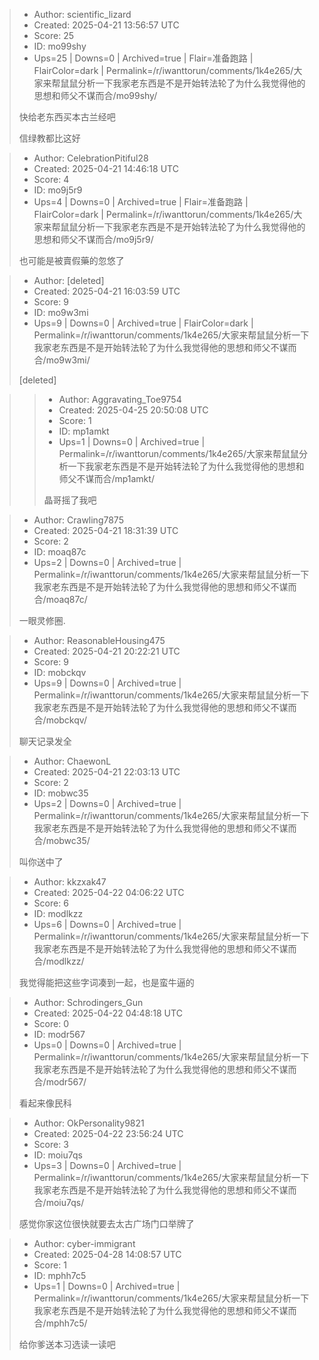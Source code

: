 > - Author: scientific_lizard
> - Created: 2025-04-21 13:56:57 UTC
> - Score: 25
> - ID: mo99shy
> - Ups=25 | Downs=0 | Archived=true | Flair=准备跑路 | FlairColor=dark | Permalink=/r/iwanttorun/comments/1k4e265/大家来帮鼠鼠分析一下我家老东西是不是开始转法轮了为什么我觉得他的思想和师父不谋而合/mo99shy/
>
> 快给老东西买本古兰经吧
> 
> 信绿教都比这好

> - Author: CelebrationPitiful28
> - Created: 2025-04-21 14:46:18 UTC
> - Score: 4
> - ID: mo9j5r9
> - Ups=4 | Downs=0 | Archived=true | Flair=准备跑路 | FlairColor=dark | Permalink=/r/iwanttorun/comments/1k4e265/大家来帮鼠鼠分析一下我家老东西是不是开始转法轮了为什么我觉得他的思想和师父不谋而合/mo9j5r9/
>
> 也可能是被賣假藥的忽悠了

> - Author: [deleted]
> - Created: 2025-04-21 16:03:59 UTC
> - Score: 9
> - ID: mo9w3mi
> - Ups=9 | Downs=0 | Archived=true | FlairColor=dark | Permalink=/r/iwanttorun/comments/1k4e265/大家来帮鼠鼠分析一下我家老东西是不是开始转法轮了为什么我觉得他的思想和师父不谋而合/mo9w3mi/
>
> [deleted]

>> - Author: Aggravating_Toe9754
>> - Created: 2025-04-25 20:50:08 UTC
>> - Score: 1
>> - ID: mp1amkt
>> - Ups=1 | Downs=0 | Archived=true | Permalink=/r/iwanttorun/comments/1k4e265/大家来帮鼠鼠分析一下我家老东西是不是开始转法轮了为什么我觉得他的思想和师父不谋而合/mp1amkt/
>>
>> 晶哥摇了我吧

> - Author: Crawling7875
> - Created: 2025-04-21 18:31:39 UTC
> - Score: 2
> - ID: moaq87c
> - Ups=2 | Downs=0 | Archived=true | Permalink=/r/iwanttorun/comments/1k4e265/大家来帮鼠鼠分析一下我家老东西是不是开始转法轮了为什么我觉得他的思想和师父不谋而合/moaq87c/
>
> 一眼灵修圈.

> - Author: ReasonableHousing475
> - Created: 2025-04-21 20:22:21 UTC
> - Score: 9
> - ID: mobckqv
> - Ups=9 | Downs=0 | Archived=true | Permalink=/r/iwanttorun/comments/1k4e265/大家来帮鼠鼠分析一下我家老东西是不是开始转法轮了为什么我觉得他的思想和师父不谋而合/mobckqv/
>
> 聊天记录发全

> - Author: ChaewonL
> - Created: 2025-04-21 22:03:13 UTC
> - Score: 2
> - ID: mobwc35
> - Ups=2 | Downs=0 | Archived=true | Permalink=/r/iwanttorun/comments/1k4e265/大家来帮鼠鼠分析一下我家老东西是不是开始转法轮了为什么我觉得他的思想和师父不谋而合/mobwc35/
>
> 叫你送中了

> - Author: kkzxak47
> - Created: 2025-04-22 04:06:22 UTC
> - Score: 6
> - ID: modlkzz
> - Ups=6 | Downs=0 | Archived=true | Permalink=/r/iwanttorun/comments/1k4e265/大家来帮鼠鼠分析一下我家老东西是不是开始转法轮了为什么我觉得他的思想和师父不谋而合/modlkzz/
>
> 我觉得能把这些字词凑到一起，也是蛮牛逼的

> - Author: Schrodingers_Gun
> - Created: 2025-04-22 04:48:18 UTC
> - Score: 0
> - ID: modr567
> - Ups=0 | Downs=0 | Archived=true | Permalink=/r/iwanttorun/comments/1k4e265/大家来帮鼠鼠分析一下我家老东西是不是开始转法轮了为什么我觉得他的思想和师父不谋而合/modr567/
>
> 看起来像民科

> - Author: OkPersonality9821
> - Created: 2025-04-22 23:56:24 UTC
> - Score: 3
> - ID: moiu7qs
> - Ups=3 | Downs=0 | Archived=true | Permalink=/r/iwanttorun/comments/1k4e265/大家来帮鼠鼠分析一下我家老东西是不是开始转法轮了为什么我觉得他的思想和师父不谋而合/moiu7qs/
>
> 感觉你家这位很快就要去太古广场门口举牌了

> - Author: cyber-immigrant
> - Created: 2025-04-28 14:08:57 UTC
> - Score: 1
> - ID: mphh7c5
> - Ups=1 | Downs=0 | Archived=true | Permalink=/r/iwanttorun/comments/1k4e265/大家来帮鼠鼠分析一下我家老东西是不是开始转法轮了为什么我觉得他的思想和师父不谋而合/mphh7c5/
>
> 给你爹送本习选读一读吧
